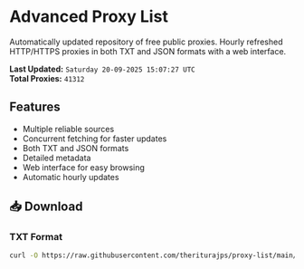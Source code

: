 # Advanced Proxy List

Automatically updated repository of free public proxies. Hourly refreshed HTTP/HTTPS proxies in both TXT and JSON formats with a web interface.

**Last Updated:** `Saturday 20-09-2025 15:07:27 UTC`  
**Total Proxies:** `41312`

## Features
- Multiple reliable sources
- Concurrent fetching for faster updates
- Both TXT and JSON formats
- Detailed metadata
- Web interface for easy browsing
- Automatic hourly updates

## 📥 Download

### TXT Format
```bash
curl -O https://raw.githubusercontent.com/theriturajps/proxy-list/main/proxies.txt